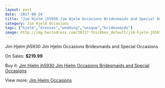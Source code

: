 ```yaml
---
layout: post
date: '2017-08-24'
title: "Jim Hjelm jh5930 Jim Hjelm Occasions Bridesmaids and Special Occasions"
category: Jim Hjelm Occasions
tags: ["hjelm","dresses","wedding","unique","bridesmaids"]
image: http://img.hectodress.com/26727-thickbox_default/jim-hjelm-jh5930-jim-hjelm-occasions-bridesmaids-and-special-occasions.jpg
---
```

Jim Hjelm jh5930 Jim Hjelm Occasions Bridesmaids and Special Occasions

On Sales: **$219.99**
<a href="https://www.hectodress.com/jim-hjelm-occasions/12395-jim-hjelm-jh5930-jim-hjelm-occasions-bridesmaids-and-special-occasions.html"><amp-img layout="responsive" width="600" height="600" src="//img.hectodress.com/26727-thickbox_default/jim-hjelm-jh5930-jim-hjelm-occasions-bridesmaids-and-special-occasions.jpg" alt="Jim Hjelm jh5930 Jim Hjelm Occasions Bridesmaids and Special Occasions 0" /></a>

Buy it: [Jim Hjelm jh5930 Jim Hjelm Occasions Bridesmaids and Special Occasions](https://www.hectodress.com/jim-hjelm-occasions/12395-jim-hjelm-jh5930-jim-hjelm-occasions-bridesmaids-and-special-occasions.html "Jim Hjelm jh5930 Jim Hjelm Occasions Bridesmaids and Special Occasions")

View more: [Jim Hjelm Occasions](https://www.hectodress.com/190-jim-hjelm-occasions "Jim Hjelm Occasions")